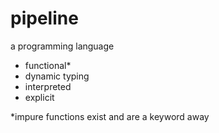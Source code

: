 # pipeline

a programming language

- functional*
- dynamic typing
- interpreted
- explicit

*impure functions exist and are a keyword away
